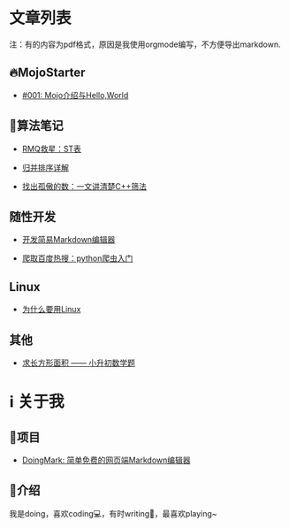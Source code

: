 # 文章列表

注：有的内容为pdf格式，原因是我使用orgmode编写，不方便导出markdown.

## 🔥MojoStarter

- [#001: Mojo介绍与Hello,World](./mojo/1.md)

## 📄算法笔记

- [RMQ救星：ST表](./algo/st-table.md)

* [归并排序详解](./algo/merge-sort.md)

- [找出孤傲的数：一文讲清楚C++筛法](./algo/shaifa.md)

## 随性开发

- [开发简易Markdown编辑器](./projects/make-markdown-edit.md)

* [爬取百度热搜：python爬虫入门](./projects/python-baidu-top.md)

## Linux

- [为什么要用Linux](./linux/why.md)

## 其他

- [求长方形面积 —— 小升初数学题](./other/problem.pdf)

# ℹ️ 关于我

## 📜项目

- [DoingMark: 简单免费的网页端Markdown编辑器](./projects/doingmark.md)

## 👨介绍

我是doing，喜欢coding💻，有时writing📝，最喜欢playing~
